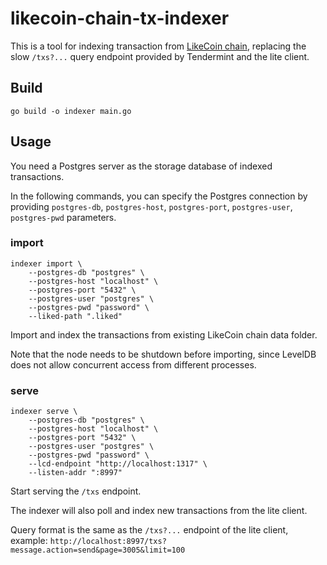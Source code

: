 # likecoin-chain-tx-indexer

This is a tool for indexing transaction from [LikeCoin chain](https://github.com/likecoin/likecoin-chain), replacing the slow `/txs?...` query endpoint provided by Tendermint and the lite client.

## Build

`go build -o indexer main.go`

## Usage

You need a Postgres server as the storage database of indexed transactions.

In the following commands, you can specify the Postgres connection by providing `postgres-db`, `postgres-host`, `postgres-port`, `postgres-user`, `postgres-pwd` parameters.

### import

```
indexer import \
    --postgres-db "postgres" \
    --postgres-host "localhost" \
    --postgres-port "5432" \
    --postgres-user "postgres" \
    --postgres-pwd "password" \
    --liked-path ".liked"
```

Import and index the transactions from existing LikeCoin chain data folder.

Note that the node needs to be shutdown before importing, since LevelDB does not allow concurrent access from different processes.

### serve

```
indexer serve \
    --postgres-db "postgres" \
    --postgres-host "localhost" \
    --postgres-port "5432" \
    --postgres-user "postgres" \
    --postgres-pwd "password" \
    --lcd-endpoint "http://localhost:1317" \
    --listen-addr ":8997"
```

Start serving the `/txs` endpoint.

The indexer will also poll and index new transactions from the lite client.

Query format is the same as the `/txs?...` endpoint of the lite client, example: `http://localhost:8997/txs?message.action=send&page=3005&limit=100`